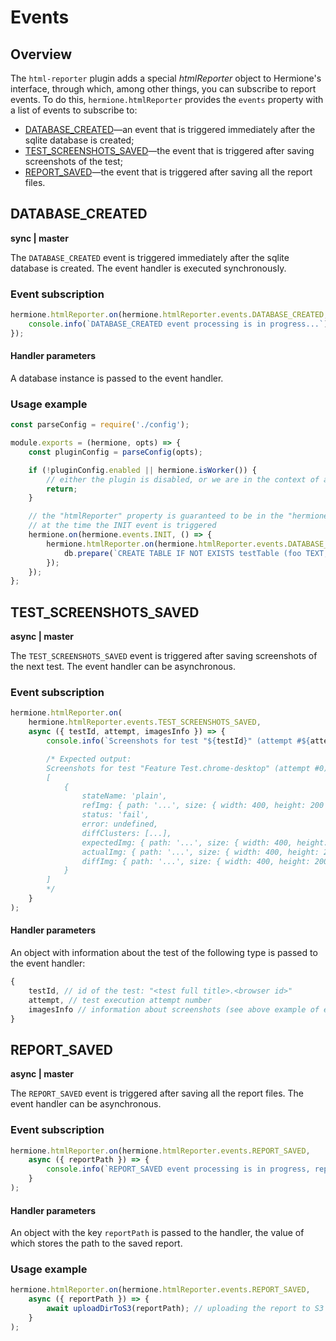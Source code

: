 # Events

## Overview

The `html-reporter` plugin adds a special _htmlReporter_ object to Hermione's interface, through which, among other things, you can subscribe to report events. To do this, `hermione.htmlReporter` provides the `events` property with a list of events to subscribe to:

* [DATABASE_CREATED](#database_created)&mdash;an event that is triggered immediately after the sqlite database is created;
* [TEST_SCREENSHOTS_SAVED](#test_screenshots_saved)&mdash;the event that is triggered after saving screenshots of the test;
* [REPORT_SAVED](#report_saved)&mdash;the event that is triggered after saving all the report files.

## DATABASE_CREATED

**sync | master**

The `DATABASE_CREATED` event is triggered immediately after the sqlite database is created. The event handler is executed synchronously.

### Event subscription

```javascript
hermione.htmlReporter.on(hermione.htmlReporter.events.DATABASE_CREATED, (db) => {
    console.info(`DATABASE_CREATED event processing is in progress...`);
});
```

#### Handler parameters

A database instance is passed to the event handler.

### Usage example

```javascript
const parseConfig = require('./config');

module.exports = (hermione, opts) => {
    const pluginConfig = parseConfig(opts);

    if (!pluginConfig.enabled || hermione.isWorker()) {
        // either the plugin is disabled, or we are in the context of a worker – we leave
        return;
    }

    // the "htmlReporter" property is guaranteed to be in the "hermione" object
    // at the time the INIT event is triggered
    hermione.on(hermione.events.INIT, () => {
        hermione.htmlReporter.on(hermione.htmlReporter.events.DATABASE_CREATED, (db) => {
            db.prepare(`CREATE TABLE IF NOT EXISTS testTable (foo TEXT, bar TEXT)`).run();
        });
    });
};
```

## TEST_SCREENSHOTS_SAVED

**async | master**

The `TEST_SCREENSHOTS_SAVED` event is triggered after saving screenshots of the next test. The event handler can be asynchronous.

### Event subscription

```javascript
hermione.htmlReporter.on(
    hermione.htmlReporter.events.TEST_SCREENSHOTS_SAVED,
    async ({ testId, attempt, imagesInfo }) => {
        console.info(`Screenshots for test "${testId}" (attempt #${attempt}) were saved:`, imagesInfo);

        /* Expected output:
        Screenshots for test "Feature Test.chrome-desktop" (attempt #0) were saved:
        [
            {
                stateName: 'plain',
                refImg: { path: '...', size: { width: 400, height: 200 } },
                status: 'fail',
                error: undefined,
                diffClusters: [...],
                expectedImg: { path: '...', size: { width: 400, height: 200 } }
                actualImg: { path: '...', size: { width: 400, height: 200 } }
                diffImg: { path: '...', size: { width: 400, height: 200 } }
            }
        ]
        */
    }
);
```

#### Handler parameters

An object with information about the test of the following type is passed to the event handler:

```javascript
{
    testId, // id of the test: "<test full title>.<browser id>"
    attempt, // test execution attempt number
    imagesInfo // information about screenshots (see above example of event subscription)
}
```

## REPORT_SAVED

**async | master**

The `REPORT_SAVED` event is triggered after saving all the report files. The event handler can be asynchronous.

### Event subscription

```javascript
hermione.htmlReporter.on(hermione.htmlReporter.events.REPORT_SAVED,
    async ({ reportPath }) => {
        console.info(`REPORT_SAVED event processing is in progress, report path = ${reportPath}...`);
    }
);
```

#### Handler parameters

An object with the key `reportPath` is passed to the handler, the value of which stores the path to the saved report.

### Usage example

```javascript
hermione.htmlReporter.on(hermione.htmlReporter.events.REPORT_SAVED,
    async ({ reportPath }) => {
        await uploadDirToS3(reportPath); // uploading the report to S3 storage
    }
);
```
